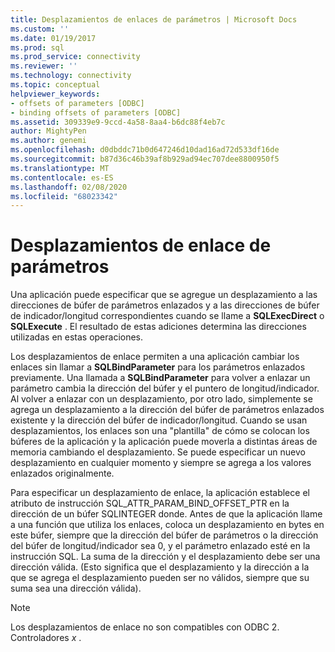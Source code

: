 ```yaml
---
title: Desplazamientos de enlaces de parámetros | Microsoft Docs
ms.custom: ''
ms.date: 01/19/2017
ms.prod: sql
ms.prod_service: connectivity
ms.reviewer: ''
ms.technology: connectivity
ms.topic: conceptual
helpviewer_keywords:
- offsets of parameters [ODBC]
- binding offsets of parameters [ODBC]
ms.assetid: 309339e9-9ccd-4a58-8aa4-b6dc88f4eb7c
author: MightyPen
ms.author: genemi
ms.openlocfilehash: d0dbddc71b0d647246d10dad16ad72d533df16de
ms.sourcegitcommit: b87d36c46b39af8b929ad94ec707dee8800950f5
ms.translationtype: MT
ms.contentlocale: es-ES
ms.lasthandoff: 02/08/2020
ms.locfileid: "68023342"
---
```

# <a name="parameter-binding-offsets"></a>Desplazamientos de enlace de parámetros
Una aplicación puede especificar que se agregue un desplazamiento a las direcciones de búfer de parámetros enlazados y a las direcciones de búfer de indicador/longitud correspondientes cuando se llame a **SQLExecDirect** o **SQLExecute** . El resultado de estas adiciones determina las direcciones utilizadas en estas operaciones.  
  
 Los desplazamientos de enlace permiten a una aplicación cambiar los enlaces sin llamar a **SQLBindParameter** para los parámetros enlazados previamente. Una llamada a **SQLBindParameter** para volver a enlazar un parámetro cambia la dirección del búfer y el puntero de longitud/indicador. Al volver a enlazar con un desplazamiento, por otro lado, simplemente se agrega un desplazamiento a la dirección del búfer de parámetros enlazados existente y la dirección del búfer de indicador/longitud. Cuando se usan desplazamientos, los enlaces son una "plantilla" de cómo se colocan los búferes de la aplicación y la aplicación puede moverla a distintas áreas de memoria cambiando el desplazamiento. Se puede especificar un nuevo desplazamiento en cualquier momento y siempre se agrega a los valores enlazados originalmente.  
  
 Para especificar un desplazamiento de enlace, la aplicación establece el atributo de instrucción SQL_ATTR_PARAM_BIND_OFFSET_PTR en la dirección de un búfer SQLINTEGER donde. Antes de que la aplicación llame a una función que utiliza los enlaces, coloca un desplazamiento en bytes en este búfer, siempre que la dirección del búfer de parámetros o la dirección del búfer de longitud/indicador sea 0, y el parámetro enlazado esté en la instrucción SQL. La suma de la dirección y el desplazamiento debe ser una dirección válida. (Esto significa que el desplazamiento y la dirección a la que se agrega el desplazamiento pueden ser no válidos, siempre que su suma sea una dirección válida).  
  
> [!NOTE]  
>  Los desplazamientos de enlace no son compatibles con ODBC 2. Controladores *x* .
